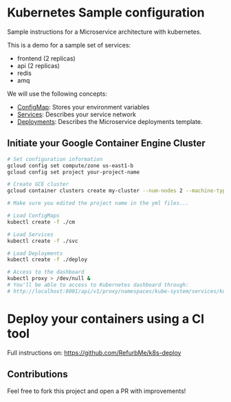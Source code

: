# Kubernetes Sample configuration

Sample instructions for a Microservice architecture with kubernetes.

This is a demo for a sample set of services:
- frontend (2 replicas)
- api (2 replicas)
- redis
- amq

We will use the following concepts:
- [ConfigMap](http://kubernetes.io/docs/user-guide/configmap/): Stores your environment variables
- [Services](http://kubernetes.io/docs/user-guide/services/): Describes your service network
- [Deployments](http://kubernetes.io/docs/user-guide/deployments/): Describes the Microservice deployments template.

## Initiate your Google Container Engine Cluster

```sh
# Set configuration information
gcloud config set compute/zone us-east1-b
gcloud config set project your-project-name

# Create GCE cluster
gcloud container clusters create my-cluster --num-nodes 2 --machine-type n1-standard-2 --zone us-east1-b

# Make sure you edited the project name in the yml files...

# Load ConfigMaps
kubectl create -f ./cm

# Load Services
kubectl create -f ./svc

# Load Deployments
kubectl create -f ./deploy

# Access to the dashboard
kubectl proxy > /dev/null &
# You'll be able to access to Kubernetes dashboard through:
# http://localhost:8001/api/v1/proxy/namespaces/kube-system/services/kubernetes-dashboard/#/workload
```

# Deploy your containers using a CI tool
Full instructions on: https://github.com/RefurbMe/k8s-deploy

## Contributions
Feel free to fork this project and open a PR with improvements!
